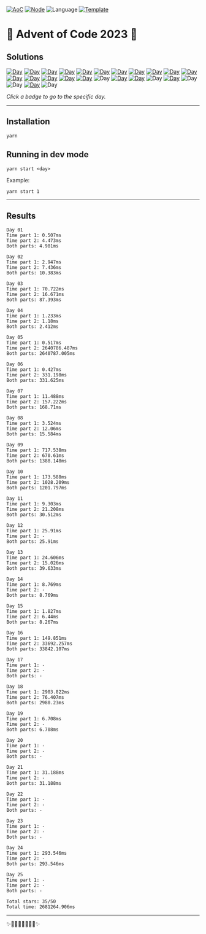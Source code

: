 <!-- Entries between SOLUTIONS and RESULTS tags are auto-generated -->

[![AoC](https://badgen.net/badge/AoC/2023/blue)](https://adventofcode.com/2023)
[![Node](https://badgen.net/badge/Node/v16.13.0+/blue)](https://nodejs.org/en/download/)
![Language](https://badgen.net/badge/Language/TypeScript/blue)
[![Template](https://badgen.net/badge/Template/aocrunner/blue)](https://github.com/caderek/aocrunner)

# 🎄 Advent of Code 2023 🎄

## Solutions

<!--SOLUTIONS-->

[![Day](https://badgen.net/badge/01/%E2%98%85%E2%98%85/green)](src/day01)
[![Day](https://badgen.net/badge/02/%E2%98%85%E2%98%85/green)](src/day02)
[![Day](https://badgen.net/badge/03/%E2%98%85%E2%98%85/green)](src/day03)
[![Day](https://badgen.net/badge/04/%E2%98%85%E2%98%85/green)](src/day04)
[![Day](https://badgen.net/badge/05/%E2%98%85%E2%98%85/green)](src/day05)
[![Day](https://badgen.net/badge/06/%E2%98%85%E2%98%85/green)](src/day06)
[![Day](https://badgen.net/badge/07/%E2%98%85%E2%98%85/green)](src/day07)
[![Day](https://badgen.net/badge/08/%E2%98%85%E2%98%85/green)](src/day08)
[![Day](https://badgen.net/badge/09/%E2%98%85%E2%98%85/green)](src/day09)
[![Day](https://badgen.net/badge/10/%E2%98%85%E2%98%85/green)](src/day10)
[![Day](https://badgen.net/badge/11/%E2%98%85%E2%98%85/green)](src/day11)
[![Day](https://badgen.net/badge/12/%E2%98%85%E2%98%86/yellow)](src/day12)
[![Day](https://badgen.net/badge/13/%E2%98%85%E2%98%85/green)](src/day13)
[![Day](https://badgen.net/badge/14/%E2%98%85%E2%98%86/yellow)](src/day14)
[![Day](https://badgen.net/badge/15/%E2%98%85%E2%98%85/green)](src/day15)
[![Day](https://badgen.net/badge/16/%E2%98%85%E2%98%85/green)](src/day16)
![Day](https://badgen.net/badge/17/%E2%98%86%E2%98%86/gray)
[![Day](https://badgen.net/badge/18/%E2%98%85%E2%98%85/green)](src/day18)
[![Day](https://badgen.net/badge/19/%E2%98%85%E2%98%86/yellow)](src/day19)
![Day](https://badgen.net/badge/20/%E2%98%86%E2%98%86/gray)
[![Day](https://badgen.net/badge/21/%E2%98%85%E2%98%86/yellow)](src/day21)
![Day](https://badgen.net/badge/22/%E2%98%86%E2%98%86/gray)
![Day](https://badgen.net/badge/23/%E2%98%86%E2%98%86/gray)
[![Day](https://badgen.net/badge/24/%E2%98%85%E2%98%86/yellow)](src/day24)
![Day](https://badgen.net/badge/25/%E2%98%86%E2%98%86/gray)

<!--/SOLUTIONS-->

_Click a badge to go to the specific day._

---

## Installation

```
yarn
```

## Running in dev mode

```
yarn start <day>
```

Example:

```
yarn start 1
```

---

## Results

<!--RESULTS-->

```
Day 01
Time part 1: 0.507ms
Time part 2: 4.473ms
Both parts: 4.981ms
```

```
Day 02
Time part 1: 2.947ms
Time part 2: 7.436ms
Both parts: 10.383ms
```

```
Day 03
Time part 1: 70.722ms
Time part 2: 16.671ms
Both parts: 87.393ms
```

```
Day 04
Time part 1: 1.233ms
Time part 2: 1.18ms
Both parts: 2.412ms
```

```
Day 05
Time part 1: 0.517ms
Time part 2: 2640786.487ms
Both parts: 2640787.005ms
```

```
Day 06
Time part 1: 0.427ms
Time part 2: 331.198ms
Both parts: 331.625ms
```

```
Day 07
Time part 1: 11.488ms
Time part 2: 157.222ms
Both parts: 168.71ms
```

```
Day 08
Time part 1: 3.524ms
Time part 2: 12.06ms
Both parts: 15.584ms
```

```
Day 09
Time part 1: 717.538ms
Time part 2: 670.61ms
Both parts: 1388.148ms
```

```
Day 10
Time part 1: 173.588ms
Time part 2: 1028.209ms
Both parts: 1201.797ms
```

```
Day 11
Time part 1: 9.303ms
Time part 2: 21.208ms
Both parts: 30.512ms
```

```
Day 12
Time part 1: 25.91ms
Time part 2: -
Both parts: 25.91ms
```

```
Day 13
Time part 1: 24.606ms
Time part 2: 15.026ms
Both parts: 39.633ms
```

```
Day 14
Time part 1: 8.769ms
Time part 2: -
Both parts: 8.769ms
```

```
Day 15
Time part 1: 1.827ms
Time part 2: 6.44ms
Both parts: 8.267ms
```

```
Day 16
Time part 1: 149.851ms
Time part 2: 33692.257ms
Both parts: 33842.107ms
```

```
Day 17
Time part 1: -
Time part 2: -
Both parts: -
```

```
Day 18
Time part 1: 2903.822ms
Time part 2: 76.407ms
Both parts: 2980.23ms
```

```
Day 19
Time part 1: 6.708ms
Time part 2: -
Both parts: 6.708ms
```

```
Day 20
Time part 1: -
Time part 2: -
Both parts: -
```

```
Day 21
Time part 1: 31.188ms
Time part 2: -
Both parts: 31.188ms
```

```
Day 22
Time part 1: -
Time part 2: -
Both parts: -
```

```
Day 23
Time part 1: -
Time part 2: -
Both parts: -
```

```
Day 24
Time part 1: 293.546ms
Time part 2: -
Both parts: 293.546ms
```

```
Day 25
Time part 1: -
Time part 2: -
Both parts: -
```

```
Total stars: 35/50
Total time: 2681264.906ms
```

<!--/RESULTS-->

---

✨🎄🎁🎄🎅🎄🎁🎄✨